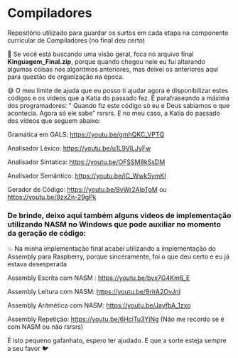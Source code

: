 # Compiladores

Repositório utilizado para guardar os surtos em cada etapa na componente curricular de Compiladores (no final deu certo)

:anger: Se você está buscando uma visão geral, foca no arquivo final **Kinguagem_Final.zip**, porque quando chegou nele eu fui alterando algumas coisas nos algoritmos anteriores, mas deixei os anteriores aqui para questão de organização na época.

:sweat_smile: O meu limite de ajuda que eu posso ti ajudar agora é disponibilizar estes códigos e os videos que a Katia do passado fez. E parafraseando a máxima dos programadores: " Quando fiz este código só eu e Deus sabíamos o que acontecia. Agora só ele sabe" rsrsrs. E no meu caso, a Katia do passado dos vídeos que seguem abaixo:


Gramática em GALS: https://youtu.be/gmhQKC_VPTQ

Analisador Léxico: https://youtu.be/u1L9VlLJyFw

Analisador Sintatica: https://youtu.be/OFSSM8kSsDM

Analisador Semântico: https://youtu.be/iC_WwkSymKI

Gerador de Código: https://youtu.be/8vWr2AlpTgM ou https://youtu.be/9zxZn-29gPk


### De brinde, deixo aqui também alguns videos de implementação utilizando NASM no Windows que pode auxiliar no momento da geração de código:

:boom: Na minha implementação final acabei utilizando a implementação do Assembly para Raspberry, porque sinceramente, foi o que deu certo e eu já estava desesperada

Assembly Escrita com NASM : https://youtu.be/bvx7G4Km6_E

Assembly Leitura com NASM: https://youtu.be/9rIrA2OvJnI

Assembly Aritmética com NASM: https://youtu.be/JayfbA_1zxo

Assembly Repetição: https://youtu.be/6HciTu3YjNg (Não me recordo se é com NASM ou não rsrsrs)


É isto pequeno gafanhato, espero ter ajudado. E que a sorte esteja sempre a seu favor :bird:

